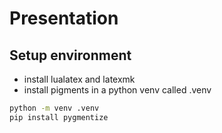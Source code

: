 # Presentation

## Setup environment

- install lualatex and latexmk
- install pigments in a python venv called .venv

```bash
python -m venv .venv
pip install pygmentize
```